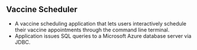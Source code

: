 ## Vaccine Scheduler
- A vaccine scheduling application that lets users interactively schedule their vaccine appointments through the command line terminal. 
- Application issues SQL queries to a Microsoft Azure database server via JDBC.
